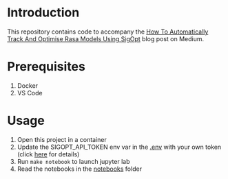 # Introduction

This repository contains code to accompany the [How To Automatically Track And Optimise Rasa Models Using SigOpt](https://pub.towardsai.net/how-to-automatically-track-and-tune-rasa-models-81912a33ee82) blog post on Medium.

# Prerequisites

1. Docker
2. VS Code

# Usage

1. Open this project in a container
2. Update the SIGOPT_API_TOKEN env var in the [.env](.env) with your own token (click [here](https://app.sigopt.com/docs/tutorial/experiment#token) for details)
3. Run `make notebook` to launch jupyter lab
4. Read the notebooks in the [notebooks](notebooks) folder

